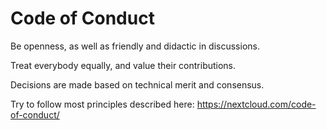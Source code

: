 <!--
 - SPDX-FileCopyrightText: 2024 Nextcloud GmbH and Nextcloud contributors
 - SPDX-License-Identifier: MIT
-->
# Code of Conduct

Be openness, as well as friendly and didactic in discussions.

Treat everybody equally, and value their contributions.

Decisions are made based on technical merit and consensus.

Try to follow most principles described here: https://nextcloud.com/code-of-conduct/
